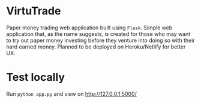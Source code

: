 # VirtuTrade

Paper money trading web application built using `Flask`. Simple web application that, as the name suggests, is created for those who may want to try out paper money investing before they venture into doing so with their hard earned money. Planned to be deployed on Heroku/Netlify for better UX. 

# Test locally

Run `python app.py` and view on http://127.0.0.1:5000/
